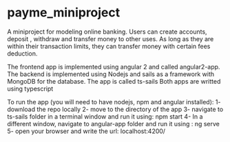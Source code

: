 # payme_miniproject
A miniproject for modeling online banking. Users can create accounts, deposit , withdraw and transfer money to other uses.
As long as they are within their transaction limits, 
they can transfer money with certain fees deduction.

The frontend app is implemented using angular 2 and called angular2-app. 
The backend is implemented using Nodejs and sails as a framework with MongoDB for the database. The app is called ts-sails
Both apps are writted using typescript

To run the app (you will need to have nodejs, npm and angular installed):
1- download the repo locally
2- move to the directory of the app
3- navigate to ts-sails folder in a terminal window and run it using: npm start
4- In a different window, navigate to angular-app  folder and run it using : ng serve
5- open your browser and write the url: localhost:4200/
